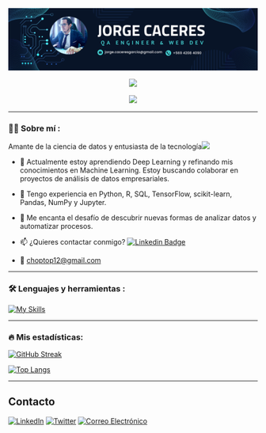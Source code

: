 <div id="header" align="center">
  <img decoding="async" src="https://github.com/JorgCaceres/JorgCaceres/blob/main/Navy%20Blue%20Geometric%20Technology%20LinkedIn%20Banner.png" width="800"/>

[![](https://img.shields.io/badge/LinkedIn-0077B5?style=for-the-badge&logo=linkedin&logoColor=white)](https://www.linkedin.com/in/sergio-anaya-sanchez/)

![](https://komarev.com/ghpvc/?username=Sechi42&color=blueviolet&style=flat-square)
  
</div>

---
<div id="header" align="left">

### :man_technologist: Sobre mí :
Amante de la ciencia de datos y entusiasta de la tecnología<img decoding="async" src="https://media.giphy.com/media/WUlplcMpOCEmTGBtBW/giphy.gif" width="30">
* :telescope: Actualmente estoy aprendiendo Deep Learning y refinando mis conocimientos en Machine Learning. Estoy buscando colaborar en proyectos de análisis de datos empresariales.

* :seedling: Tengo experiencia en Python, R, SQL, TensorFlow, scikit-learn, Pandas, NumPy y Jupyter.

* :heartbeat: Me encanta el desafío de descubrir nuevas formas de analizar datos y automatizar procesos.

* :mailbox: ¿Quieres contactar conmigo? [![Linkedin Badge](https://img.shields.io/badge/-Sergio-blue?style=flat&logo=Linkedin&logoColor=white)](https://www.linkedin.com/in/sergio-anaya-sanchez/)

* :e-mail: choptop12@gmail.com

---

### :hammer_and_wrench: Lenguajes y herramientas :
<div id="header" align="left">
  
   [![My Skills](https://skillicons.dev/icons?i=py,r,postgres,tensorflow,scikit-learn,pandas,numpy,jupyter,github,git,vscode)](https://skillicons.dev)

</div>

---

### :fire: Mis estadísticas:
[![GitHub Streak](http://github-readme-streak-stats.herokuapp.com?user=Sechi42&theme=dark&background=000000)](https://git.io/streak-stats)

[![Top Langs](https://github-readme-stats.vercel.app/api/top-langs/?username=Sechi42&layout=compact&theme=vision-friendly-dark)](https://github.com/anuraghazra/github-readme-stats)

---

## Contacto
[![LinkedIn](https://img.shields.io/badge/LinkedIn-0A66C2?style=for-the-badge&logo=linkedin&logoColor=white)](https://www.linkedin.com/in/sergio-anaya-sanchez/)
[![Twitter](https://img.shields.io/badge/Twitter-1DA1F2?style=for-the-badge&logo=twitter&logoColor=white)](https://x.com/ParaTuVitalidad)
[![Correo Electrónico](https://img.shields.io/badge/Email-D14836?style=for-the-badge&logo=gmail&logoColor=white)](mailto:choptop12@gmail.com)







 
